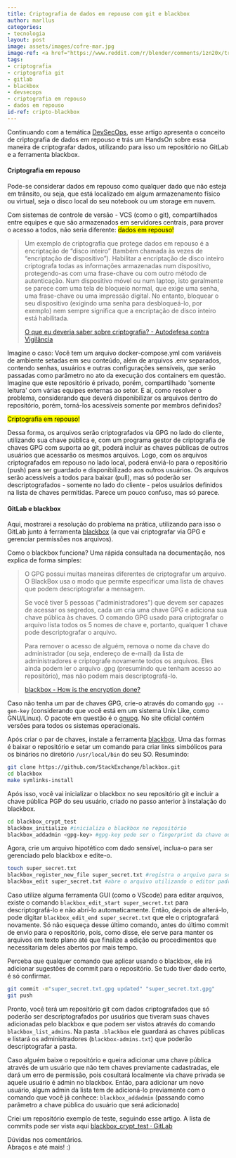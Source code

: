 ```yaml
---
title: Criptografia de dados em repouso com git e blackbox
author: marllus
categories:
- tecnologia
layout: post
image: assets/images/cofre-mar.jpg
image-ref: <a href="https://www.reddit.com/r/blender/comments/1zn20x/treasure_chest_floating_in_the_ocean_it_turned/">Treasure chest floating in the ocean</a>
tags:
- criptografia
- criptografia git
- gitlab
- blackbox
- devsecops
- criptografia em repouso
- dados em repouso
id-ref: cripto-blackbox
---
```


Continuando com a temática [DevSecOps]({{site.baseurl}}/tags#devsecops), esse artigo apresenta o conceito de criptografia de dados em repouso e trás um HandsOn sobre essa maneira de criptografar dados, utilizando para isso um repositório no GitLab e a ferramenta blackbox.

#### Criptografia em repouso

Pode-se considerar dados em repouso como qualquer dado que não esteja em trânsito, ou seja, que está localizado em algum armazenamento físico ou virtual, seja o disco local do seu notebook ou um storage em nuvem.

Com sistemas de controle de versão - VCS (como o git), compartilhados entre equipes e que são armazenados em servidores centrais, para prover o acesso a todos, não seria diferente: <mark>dados em repouso!</mark>

> Um exemplo de criptografia que protege dados em repouso é a encriptação de “disco inteiro” (também chamada às vezes de “encriptação de dispositivo”). Habilitar a encriptação de disco inteiro criptografa todas as informações armazenadas num dispositivo, protegendo-as com uma frase-chave ou com outro método de autenticação. Num dispositivo móvel ou num laptop, isto geralmente se parece com uma tela de bloqueio normal, que exige uma senha, uma frase-chave ou uma impressão digital. No entanto, bloquear o seu dispositivo (exigindo uma senha para desbloqueá-lo, por exemplo) nem sempre significa que a encriptação de disco inteiro está habilitada.
> 
> [O que eu deveria saber sobre criptografia? - Autodefesa contra Vigilância](https://ssd.eff.org/pt-br/module/o-que-%C3%A9-criptografia)

Imagine o caso: Você tem um arquivo docker-compose.yml com variáveis de ambiente setadas em seu conteúdo, além de arquivos .env separados, contendo senhas, usuários e outras configurações sensíveis, que serão passadas como parâmetro no ato da execução dos containers em questão. Imagine que este repositório é privado, porém, compartilhado 'somente leitura' com várias equipes externas ao setor. E aí, como resolver o problema, considerando que deverá disponibilizar os arquivos dentro do repositório, porém, torná-los acessíveis somente por membros definidos?

<mark>Criptografia em repouso!</mark>

Dessa forma, os arquivos serão criptografados via GPG no lado do cliente, utilizando sua chave pública e, com um programa gestor de criptografia de chaves GPG com suporta ao git, poderá incluir as chaves públicas de outros usuários que acessarão os mesmos arquivos. Logo, com os arquivos criptografados em repouso no lado local, poderá enviá-lo para o repositório (push) para ser guardado e disponibilizado aos outros usuários. Os arquivos serão acessíveis a todos para baixar (pull), mas só poderão ser descriptografados - somente no lado do cliente - pelos usuários definidos na lista de chaves permitidas. Parece um pouco confuso, mas só parece.

#### GitLab e blackbox

Aqui, mostrarei a resolução do problema na prática, utilizando para isso o GitLab junto à ferramenta [blackbox](https://github.com/StackExchange/blackbox) (a que vai criptografar via GPG e gerenciar permissões nos arquivos).

Como o blackbox funciona? Uma rápida consultada na documentação, nos explica de forma simples:

> O GPG possui muitas maneiras diferentes de criptografar um arquivo. O BlackBox usa o modo que permite especificar uma lista de chaves que podem descriptografar a mensagem. 
> 
> Se você tiver 5 pessoas ("administradores") que devem ser capazes de acessar os segredos, cada um cria uma chave GPG e adiciona sua chave pública às chaves. O comando GPG usado para criptografar o arquivo lista todos os 5 nomes de chave e, portanto, qualquer 1 chave pode descriptografar o arquivo. 
> 
> Para remover o acesso de alguém, remova o nome da chave do administrador (ou seja, endereço de e-mail) da lista de administradores e criptografe novamente todos os arquivos. Eles ainda podem ler o arquivo .gpg (presumindo que tenham acesso ao repositório), mas não podem mais descriptografá-lo.
> 
> [blackbox - How is the encryption done?](https://github.com/StackExchange/blackbox#how-is-the-encryption-done)

Caso não tenha um par de chaves GPG, crie-o através do comando `gpg --gen-key` (considerando que você está em um sistema Unix Like, como GNU/Linux). O pacote em questão é o [gnupg](https://www.gnupg.org/gph/en/manual/c14.html). No site oficial contém versões para todos os sistemas operacionais.

Após criar o par de chaves, instale a ferramenta [blackbox](https://github.com/StackExchange/blackbox#installation-instructions). Uma das formas é baixar o repositório e setar um comando para criar links simbólicos para os binários no diretório `/usr/local/bin` do seu SO. Resumindo:

```bash
git clone https://github.com/StackExchange/blackbox.git 
cd blackbox
make symlinks-install
```

Após isso, você vai inicializar o blackbox no seu repositório git e incluir a chave pública PGP do seu usuário, criado no passo anterior à instalação do blackbox.

```bash
cd blackbox_crypt_test
blackbox_initialize #inicializa o blackbox no repositório
blackbox_addadmin <gpg-key> #gpg-key pode ser o fingerprint da chave ou e-mail cadastrado
```

Agora, crie um arquivo hipotético com dado sensível, inclua-o para ser gerenciado pelo blackbox e edite-o.

```bash
touch super_secret.txt
blackbox_register_new_file super_secret.txt #registra o arquivo para ser criptografado
blackbox_edit super_secret.txt #abre o arquivo utilizando o editor padrão, quando fechá-lo, ele irá criptografá-lo automaticamente
```

Caso utilize alguma ferramenta GUI (como o VScode) para editar arquivos, existe o comando `blackbox_edit_start super_secret.txt` para descriptografá-lo e não abrí-lo automaticamente. Então, depois de alterá-lo, pode digitar `blackbox_edit_end super_secret.txt` que ele o criptografará novamente. Só não esqueça desse último comando, antes do último commit de envio para o repositório, pois, como disse, ele serve para manter os arquivos em texto plano até que finalize a edição ou procedimentos que necessitariam deles abertos por mais tempo.

Perceba que qualquer comando que aplicar usando o blackbox, ele irá adicionar sugestões de commit para o repositório. Se tudo tiver dado certo, é só confirmar.

```bash
git commit -m"super_secret.txt.gpg updated" "super_secret.txt.gpg"
git push
```

Pronto, você terá um repositório git com dados criptografados que só poderão ser descriptografados por usuários que tiveram suas chaves adicionadas pelo blackbox e que podem ser vistos através do comando `blackbox_list_admins`. Na pasta `.blackbox` ele guardará as chaves públicas e listará os administradores (`blackbox-admins.txt`) que poderão descriptografar a pasta. 

Caso alguém baixe o repositório e queira adicionar uma chave pública através de um usuário que não tem chaves previamente cadastradas, ele dará um erro de permissão, pois cosultará localmente via chave privada se aquele usuário é admin no blackbox. Então, para adicionar um novo usuário, algum admin da lista tem de adicioná-lo previamente com o comando que você já conhece: `blackbox_addadmin` (passando como parâmetro a chave pública do usuário que será adicionado)

Criei um repositório exemplo de teste, seguindo esse artigo. A lista de commits pode ser vista aqui [blackbox_crypt_test · GitLab](https://gitlab.com/mlustosa/blackbox_crypt_test/-/commits/master/) 

Dúvidas nos comentários.<br>Abraços e até mais! :)

